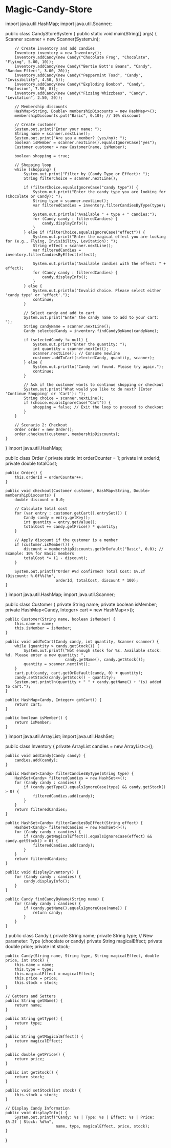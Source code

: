 # Magic-Candy-Store

import java.util.HashMap;
import java.util.Scanner;

public class CandyStoreSystem {
    public static void main(String[] args) {
        Scanner scanner = new Scanner(System.in);

        // Create inventory and add candies
        Inventory inventory = new Inventory();
        inventory.addCandy(new Candy("Chocolate Frog", "Chocolate", "Flying", 5.00, 10));
        inventory.addCandy(new Candy("Bertie Bott's Beans", "Candy", "Random Effect", 3.00, 20));
        inventory.addCandy(new Candy("Peppermint Toad", "Candy", "Invisibility", 4.50, 5));
        inventory.addCandy(new Candy("Exploding Bonbon", "Candy", "Explosion", 7.50, 8));
        inventory.addCandy(new Candy("Fizzing Whizzbees", "Candy", "Levitation", 2.50, 20));

        // Membership discounts
        HashMap<String, Double> membershipDiscounts = new HashMap<>();
        membershipDiscounts.put("Basic", 0.10); // 10% discount

        // Create customer
        System.out.print("Enter your name: ");
        String name = scanner.nextLine();
        System.out.print("Are you a member? (yes/no): ");
        boolean isMember = scanner.nextLine().equalsIgnoreCase("yes");
        Customer customer = new Customer(name, isMember);

        boolean shopping = true;

        // Shopping loop
        while (shopping) {
            System.out.print("Filter by (Candy Type or Effect): ");
            String filterChoice = scanner.nextLine();

            if (filterChoice.equalsIgnoreCase("candy type")) {
                System.out.print("Enter the candy type you are looking for (Chocolate or Candy): ");
                String type = scanner.nextLine();
                var filteredCandies = inventory.filterCandiesByType(type);

                System.out.println("Available " + type + " candies:");
                for (Candy candy : filteredCandies) {
                    candy.displayInfo();
                }
            } else if (filterChoice.equalsIgnoreCase("effect")) {
                System.out.print("Enter the magical effect you are looking for (e.g., Flying, Invisibility, Levitation): ");
                String effect = scanner.nextLine();
                var filteredCandies = inventory.filterCandiesByEffect(effect);

                System.out.println("Available candies with the effect: " + effect);
                for (Candy candy : filteredCandies) {
                    candy.displayInfo();
                }
            } else {
                System.out.println("Invalid choice. Please select either 'candy type' or 'effect'.");
                continue;
            }

            // Select candy and add to cart
            System.out.print("Enter the candy name to add to your cart: ");
            String candyName = scanner.nextLine();
            Candy selectedCandy = inventory.findCandyByName(candyName);

            if (selectedCandy != null) {
                System.out.print("Enter the quantity: ");
                int quantity = scanner.nextInt();
                scanner.nextLine(); // Consume newline
                customer.addToCart(selectedCandy, quantity, scanner);
            } else {
                System.out.println("Candy not found. Please try again.");
                continue;
            }

            // Ask if the customer wants to continue shopping or checkout
            System.out.print("What would you like to do next? (Enter 'Continue Shopping' or 'Cart'): ");
            String choice = scanner.nextLine();
            if (choice.equalsIgnoreCase("Cart")) {
                shopping = false; // Exit the loop to proceed to checkout
            }
        }

        // Scenario 2: Checkout
        Order order = new Order();
        order.checkout(customer, membershipDiscounts);
    }
}
import java.util.HashMap;

public class Order {
    private static int orderCounter = 1;
    private int orderId;
    private double totalCost;

    public Order() {
        this.orderId = orderCounter++;
    }

    public void checkout(Customer customer, HashMap<String, Double> membershipDiscounts) {
        double discount = 0.0;

        // Calculate total cost
        for (var entry : customer.getCart().entrySet()) {
            Candy candy = entry.getKey();
            int quantity = entry.getValue();
            totalCost += candy.getPrice() * quantity;
        }

        // Apply discount if the customer is a member
        if (customer.isMember()) {
            discount = membershipDiscounts.getOrDefault("Basic", 0.0); // Example: 10% for Basic members
            totalCost *= (1 - discount);
        }

        System.out.printf("Order #%d confirmed! Total Cost: $%.2f (Discount: %.0f%%)%n",
                          orderId, totalCost, discount * 100);
    }
}
import java.util.HashMap;
import java.util.Scanner;

public class Customer {
    private String name;
    private boolean isMember;
    private HashMap<Candy, Integer> cart = new HashMap<>();

    public Customer(String name, boolean isMember) {
        this.name = name;
        this.isMember = isMember;
    }

    public void addToCart(Candy candy, int quantity, Scanner scanner) {
        while (quantity > candy.getStock()) {
            System.out.printf("Not enough stock for %s. Available stock: %d. Please enter a new quantity: ",
                              candy.getName(), candy.getStock());
            quantity = scanner.nextInt();
        }
        cart.put(candy, cart.getOrDefault(candy, 0) + quantity);
        candy.setStock(candy.getStock() - quantity);
        System.out.println(quantity + " " + candy.getName() + "(s) added to cart.");
    }

    public HashMap<Candy, Integer> getCart() {
        return cart;
    }

    public boolean isMember() {
        return isMember;
    }
}
import java.util.ArrayList;
import java.util.HashSet;

public class Inventory {
    private ArrayList<Candy> candies = new ArrayList<>();

    public void addCandy(Candy candy) {
        candies.add(candy);
    }

    public HashSet<Candy> filterCandiesByType(String type) {
        HashSet<Candy> filteredCandies = new HashSet<>();
        for (Candy candy : candies) {
            if (candy.getType().equalsIgnoreCase(type) && candy.getStock() > 0) {
                filteredCandies.add(candy);
            }
        }
        return filteredCandies;
    }

    public HashSet<Candy> filterCandiesByEffect(String effect) {
        HashSet<Candy> filteredCandies = new HashSet<>();
        for (Candy candy : candies) {
            if (candy.getMagicalEffect().equalsIgnoreCase(effect) && candy.getStock() > 0) {
                filteredCandies.add(candy);
            }
        }
        return filteredCandies;
    }

    public void displayInventory() {
        for (Candy candy : candies) {
            candy.displayInfo();
        }
    }

    public Candy findCandyByName(String name) {
        for (Candy candy : candies) {
            if (candy.getName().equalsIgnoreCase(name)) {
                return candy;
            }
        }
    }
}
public class Candy {
    private String name;
    private String type; // New parameter: Type (chocolate or candy)
    private String magicalEffect;
    private double price;
    private int stock;

    public Candy(String name, String type, String magicalEffect, double price, int stock) {
        this.name = name;
        this.type = type;
        this.magicalEffect = magicalEffect;
        this.price = price;
        this.stock = stock;
    }

    // Getters and Setters
    public String getName() {
        return name;
    }

    public String getType() {
        return type;
    }

    public String getMagicalEffect() {
        return magicalEffect;
    }

    public double getPrice() {
        return price;
    }

    public int getStock() {
        return stock;
    }

    public void setStock(int stock) {
        this.stock = stock;
    }

    // Display Candy Information
    public void displayInfo() {
        System.out.printf("Candy: %s | Type: %s | Effect: %s | Price: $%.2f | Stock: %d%n",
                          name, type, magicalEffect, price, stock);
    }
}
